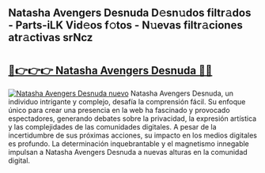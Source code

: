## Natasha Avengers Desnuda D𝚎sn𝚞dos filtr𝚊dos - Parts-iLK Vid𝚎os f𝚘tos - N𝚞evas filtr𝚊ciones atr𝚊ctivas srNcz

# <h2><a href="http://mbcxji.tromn.icu/?c=Natasha+Avengers+Desnuda">🔗👉👉👉 Natasha Avengers Desnuda 🔗🔗</a></h2>

[![Natasha Avengers Desnuda nuevo](https://i.imgur.com/pEAQMta.gif)](http://mbcxji.tromn.icu/?c=Natasha+Avengers+Desnuda)
Natasha Avengers Desnuda, un individuo intrigante y complejo, desafía la comprensión fácil. Su enfoque único para crear una presencia en la web ha fascinado y provocado espectadores, generando debates sobre la privacidad, la expresión artística y las complejidades de las comunidades digitales. A pesar de la incertidumbre de sus próximas acciones, su impacto en los medios digitales es profundo. La determinación inquebrantable y el magnetismo innegable impulsan a Natasha Avengers Desnuda a nuevas alturas en la comunidad digital.
